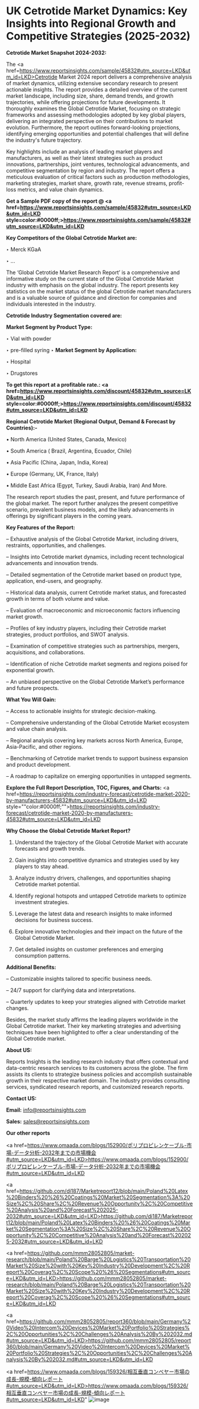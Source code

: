 # UK Cetrotide Market Dynamics: Key Insights into Regional Growth and Competitive Strategies (2025-2032)

<strong>Cetrotide Market Snapshot 2024-2032:</strong>

The <a href=https://www.reportsinsights.com/sample/45832#utm_source=LKD&utm_id=LKD>Cetrotide Market 2024 report</a> delivers a comprehensive analysis of market dynamics, utilizing extensive secondary research to present actionable insights. The report provides a detailed overview of the current market landscape, including size, share, demand trends, and growth trajectories, while offering projections for future developments. It thoroughly examines the Global Cetrotide Market, focusing on strategic frameworks and assessing methodologies adopted by key global players, delivering an integrated perspective on their contributions to market evolution. Furthermore, the report outlines forward-looking projections, identifying emerging opportunities and potential challenges that will define the industry's future trajectory.

Key highlights include an analysis of leading market players and manufacturers, as well as their latest strategies such as product innovations, partnerships, joint ventures, technological advancements, and competitive segmentation by region and industry. The report offers a meticulous evaluation of critical factors such as production methodologies, marketing strategies, market share, growth rate, revenue streams, profit-loss metrics, and value chain dynamics.

<strong>Get a Sample PDF copy of the report @ <a href=https://www.reportsinsights.com/sample/45832#utm_source=LKD&utm_id=LKD style=color:#0000ff;>https://www.reportsinsights.com/sample/45832#utm_source=LKD&utm_id=LKD</a></strong>

<strong>Key Competitors of the Global Cetrotide Market are:</strong>

‣ Merck KGaA

‣ ...

The ‘Global Cetrotide Market Research Report’ is a comprehensive and informative study on the current state of the Global Cetrotide Market industry with emphasis on the global industry. The report presents key statistics on the market status of the global Cetrotide market manufacturers and is a valuable source of guidance and direction for companies and individuals interested in the industry.

<strong>Cetrotide Industry Segmentation covered are:</strong>

<strong>Market Segment by Product Type:</strong>

‣ Vial with powder

‣ pre-filled syring
‣ 
<strong>Market Segment by Application:</strong>

‣ Hospital

‣ Drugstores

<strong>To get this report at a profitable rate.: <a href=https://www.reportsinsights.com/discount/45832#utm_source=LKD&utm_id=LKD style=color:#0000ff;>https://www.reportsinsights.com/discount/45832#utm_source=LKD&utm_id=LKD</a></strong>

<strong>Regional Cetrotide Market (Regional Output, Demand &amp; Forecast by Countries):-</strong>

• North America (United States, Canada, Mexico)

• South America ( Brazil, Argentina, Ecuador, Chile)

• Asia Pacific (China, Japan, India, Korea)

• Europe (Germany, UK, France, Italy)

• Middle East Africa (Egypt, Turkey, Saudi Arabia, Iran) And More.

The research report studies the past, present, and future performance of the global market. The report further analyzes the present competitive scenario, prevalent business models, and the likely advancements in offerings by significant players in the coming years.

<strong>Key Features of the Report:</strong>

– Exhaustive analysis of the Global Cetrotide Market, including drivers, restraints, opportunities, and challenges.

– Insights into Cetrotide market dynamics, including recent technological advancements and innovation trends.

– Detailed segmentation of the Cetrotide market based on product type, application, end-users, and geography.

– Historical data analysis, current Cetrotide market status, and forecasted growth in terms of both volume and value.

– Evaluation of macroeconomic and microeconomic factors influencing market growth.

– Profiles of key industry players, including their Cetrotide market strategies, product portfolios, and SWOT analysis.

– Examination of competitive strategies such as partnerships, mergers, acquisitions, and collaborations.

– Identification of niche Cetrotide market segments and regions poised for exponential growth.

– An unbiased perspective on the Global Cetrotide Market’s performance and future prospects.

<strong>What You Will Gain:</strong>

– Access to actionable insights for strategic decision-making.

– Comprehensive understanding of the Global Cetrotide Market ecosystem and value chain analysis.

– Regional analysis covering key markets across North America, Europe, Asia-Pacific, and other regions.

– Benchmarking of Cetrotide market trends to support business expansion and product development.

– A roadmap to capitalize on emerging opportunities in untapped segments.

<strong>Explore the Full Report Description, TOC, Figures, and Charts:</strong>
<a href=https://reportsinsights.com/industry-forecast/cetrotide-market-2020-by-manufacturers-45832#utm_source=LKD&utm_id=LKD style=""color:#0000ff;"">https://reportsinsights.com/industry-forecast/cetrotide-market-2020-by-manufacturers-45832#utm_source=LKD&utm_id=LKD</a>

<strong>Why Choose the Global Cetrotide Market Report?</strong>

1. Understand the trajectory of the Global Cetrotide Market with accurate forecasts and growth trends.

2. Gain insights into competitive dynamics and strategies used by key players to stay ahead.

3. Analyze industry drivers, challenges, and opportunities shaping Cetrotide market potential.

4. Identify regional hotspots and untapped Cetrotide markets to optimize investment strategies.

5. Leverage the latest data and research insights to make informed decisions for business success.

6. Explore innovative technologies and their impact on the future of the Global Cetrotide Market.

7. Get detailed insights on customer preferences and emerging consumption patterns.

<strong>Additional Benefits:</strong>

– Customizable insights tailored to specific business needs.

– 24/7 support for clarifying data and interpretations.

– Quarterly updates to keep your strategies aligned with Cetrotide market changes.

Besides, the market study affirms the leading players worldwide in the Global Cetrotide market. Their key marketing strategies and advertising techniques have been highlighted to offer a clear understanding of the Global Cetrotide market.

<strong><strong>About US</strong>:</strong>

Reports Insights is the leading research industry that offers contextual and data-centric research services to its customers across the globe. The firm assists its clients to strategize business policies and accomplish sustainable growth in their respective market domain. The industry provides consulting services, syndicated research reports, and customized research reports.

<strong>Contact US:</strong>

<p class=><b>Email:</b> <a href=mailto:info@reportsinsights.com>info@reportsinsights.com</a></p>
<p class=><b>Sales:</b> <a href=mailto:sales@reportsinsights.com>sales@reportsinsights.com</a></p>

<strong>Our other reports</strong>

<a href=https://www.omaada.com/blogs/152900/ポリプロピレンケーブル-市場-データ分析-2032年までの市場機会#utm_source=LKD&utm_id=LKD>https://www.omaada.com/blogs/152900/ポリプロピレンケーブル-市場-データ分析-2032年までの市場機会#utm_source=LKD&utm_id=LKD</a>

<a href=https://github.com/di187/Marketreport12/blob/main/Poland%20Latex%20Binders%20%26%20Coatings%20Market%20Segmentation%3A%20Size%2C%20Share%2C%20Revenue%20Opportunity%2C%20Competitive%20Analysis%20and%20Forecast%202025-2032#utm_source=LKD&utm_id=LKD>https://github.com/di187/Marketreport12/blob/main/Poland%20Latex%20Binders%20%26%20Coatings%20Market%20Segmentation%3A%20Size%2C%20Share%2C%20Revenue%20Opportunity%2C%20Competitive%20Analysis%20and%20Forecast%202025-2032#utm_source=LKD&utm_id=LKD</a>

<a href=https://github.com/mmm28052805/market-research/blob/main/Poland%20Barge%20Logistics%20Transportation%20Market%20Size%20with%20Key%20Industry%20Development%2C%20Report%20Coverag%2C%20Scope%20%26%20Segmentations#utm_source=LKD&utm_id=LKD>https://github.com/mmm28052805/market-research/blob/main/Poland%20Barge%20Logistics%20Transportation%20Market%20Size%20with%20Key%20Industry%20Development%2C%20Report%20Coverag%2C%20Scope%20%26%20Segmentations#utm_source=LKD&utm_id=LKD</a>

<a href=https://github.com/mmm28052805/report360/blob/main/Germany%20Video%20Intercom%20Devices%20Market%20Portfolio%20Strategies%2C%20Opportunities%2C%20Challenges%20Analysis%20By%202032.md#utm_source=LKD&utm_id=LKD>https://github.com/mmm28052805/report360/blob/main/Germany%20Video%20Intercom%20Devices%20Market%20Portfolio%20Strategies%2C%20Opportunities%2C%20Challenges%20Analysis%20By%202032.md#utm_source=LKD&utm_id=LKD</a>

<a href=https://www.omaada.com/blogs/159326/相互垂直コンベヤー市場の成長-規模-傾向レポート#utm_source=LKD&utm_id=LKD>https://www.omaada.com/blogs/159326/相互垂直コンベヤー市場の成長-規模-傾向レポート#utm_source=LKD&utm_id=LKD</a>"
![image](https://github.com/user-attachments/assets/ff1b3e6a-252d-47bd-b898-3548d2c72aa6)
